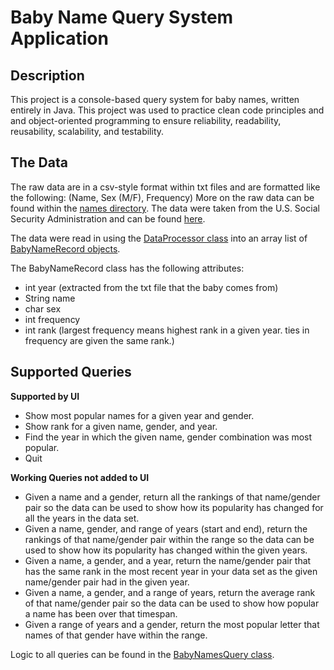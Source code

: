 # Baby Name Query System Application

<h2>Description</h2>
<p>This project is a console-based query system for baby names, written entirely in Java. This project was used to practice clean code principles and  and object-oriented programming to ensure reliability, readability, reusability, scalability, and testability.</p>

<h2>The Data</h2>
<p>The raw data are in a csv-style format within txt files and are formatted like the following: (Name, Sex (M/F), Frequency)
More on the raw data can be found within the <a href='https://github.com/cdailey2/BabyNameQuerySystem/blob/main/names/NationalReadMe.pdf'>names directory</a>.
The data were taken from the U.S. Social Security Administration and can be found <a href='https://catalog.data.gov/dataset/baby-names-from-social-security-card-applications-national-data'>here</a>.</p>

<p>The data were read in using the <a href='https://github.com/cdailey2/BabyNameQuerySystem/blob/main/src/DataProcessor.java'>DataProcessor class</a> into an array list of <a href='https://github.com/cdailey2/BabyNameQuerySystem/blob/main/src/BabyNameRecord.java'>BabyNameRecord objects</a>.</p>

The BabyNameRecord class has the following attributes:
- int year (extracted from the txt file that the baby comes from)
- String name
- char sex
- int frequency
- int rank (largest frequency means highest rank in a given year. ties in frequency are given the same rank.)

<h2>Supported Queries</h2>

**Supported by UI**
 - Show most popular names for a given year and gender.
 - Show rank for a given name, gender, and year.
 - Find the year in which the given name, gender combination was most popular.
 - Quit

**Working Queries not added to UI**
- Given a name and a gender, return all the rankings of that name/gender pair so the data can be used to show how its popularity has changed for all the years in the data set.
- Given a name, gender, and range of years (start and end), return the rankings of that name/gender pair within the range so the data can be used to show how its popularity has changed within the given years.
- Given a name, a gender, and a year, return the name/gender pair that has the same rank in the most recent year in your data set as the given name/gender pair had in the given year.
- Given a name, a gender, and a range of years, return the average rank of that name/gender pair so the data can be used to show how popular a name has been over that timespan.
- Given a range of years and a gender, return the most popular letter that names of that gender have within the range.

Logic to all queries can be found in the <a href='https://github.com/cdailey2/BabyNameQuerySystem/blob/main/src/BabyNameQuery.java'>BabyNamesQuery class</a>.
